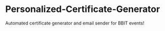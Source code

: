 # Personalized-Certificate-Generator
Automated certificate generator and email sender for BBIT events!
